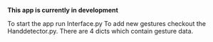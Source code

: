 **This app is currently in development**

To start the app run Interface.py
To add new gestures checkout the Handdetector.py. There are 4 dicts which contain gesture data.
